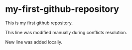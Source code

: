 # my-first-github-repository
This is my first github repository.

This line was modified manually during conflicts resolution.

New line was added locally.
